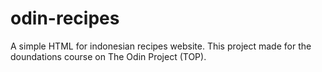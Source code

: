 # odin-recipes
A simple HTML for indonesian recipes website. This project made for the doundations course on The Odin Project (TOP).